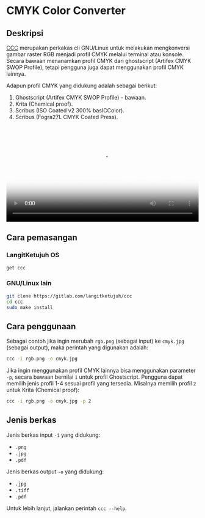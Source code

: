 # CMYK Color Converter

## Deskripsi

[CCC] merupakan perkakas cli GNU/Linux untuk melakukan mengkonversi gambar raster RGB menjadi profil CMYK melalui terminal atau konsole. Secara bawaan menanamkan profil CMYK dari ghostscript (Artifex CMYK SWOP Profile), tetapi pengguna juga dapat menggunakan profil CMYK lainnya.

Adapun profil CMYK yang didukung adalah sebagai berikut:

  1. Ghostscript (Artifex CMYK SWOP Profile) - bawaan.
  2. Krita       (Chemical proof).
  3. Scribus     (ISO Coated v2 300% basICColor).
  4. Scribus     (Fogra27L CMYK Coated Press).

<video autoplay controls poster="media/video/demo-ccc.webp" style="position: relative; width: 100%; height: auto; border:0;" >
  <source src="../../media/video/demo-ccc.webm" type="video/webm">
</video>

## Cara pemasangan

### LangitKetujuh OS

  ```sh
  get ccc
  ```

### GNU/Linux lain

  ```sh
  git clone https://gitlab.com/langitketujuh/ccc
  cd ccc
  sudo make install
  ```

## Cara penggunaan

Sebagai contoh jika ingin merubah `rgb.png` (sebagai input) ke `cmyk.jpg` (sebagai output), maka perintah yang digunakan adalah:

  ```sh
  ccc -i rgb.png -o cmyk.jpg
  ```

Jika ingin menggunakan profil CMYK lainnya bisa menggunakan parameter `-p`, secara bawaan bernilai `1` untuk profil Ghostscript. Pengguna dapat memilih jenis profil 1-4 sesuai profil yang tersedia. Misalnya memilih profil `2` untuk Krita (Chemical proof):

  ```sh
  ccc -i rgb.png -o cmyk.jpg -p 2
  ```

## Jenis berkas

Jenis berkas input `-i` yang didukung:
 - `.png`
 - `.jpg`
 - `.pdf`

Jenis berkas output `-o` yang didukung:
 - `.jpg`
 - `.tiff`
 - `.pdf`

Untuk lebih lanjut, jalankan perintah `ccc --help`.

[CCC]:https://gitlab.com/langitketujuh/ccc
